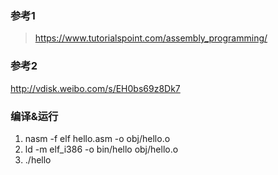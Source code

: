 ### 参考1

>https://www.tutorialspoint.com/assembly_programming/

### 参考2
http://vdisk.weibo.com/s/EH0bs69z8Dk7

### 编译&运行
1. nasm -f elf hello.asm -o obj/hello.o
2. ld -m elf_i386 -o bin/hello obj/hello.o
3. ./hello
